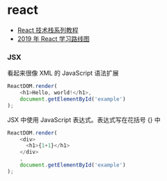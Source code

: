 # react
- [React 技术栈系列教程](http://www.ruanyifeng.com/blog/2016/09/react-technology-stack.html)
- [2019 年 React 学习路线图](https://www.infoq.cn/article/AEkiVAiJf25LZmoUe_yc)


### JSX
看起来很像 XML 的 JavaScript 语法扩展

```js
ReactDOM.render(
    <h1>Hello, world!</h1>,
    document.getElementById('example')
);
```
JSX 中使用 JavaScript 表达式。表达式写在花括号 {} 中
```js
ReactDOM.render(
    <div>
      <h1>{1+1}</h1>
    </div>
    ,
    document.getElementById('example')
);
```